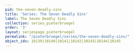 ```yaml
---
pid: the-seven-deadly-sins
title: 'Series: The Seven Deadly Sins'
label: The Seven Deadly Sins
collection: series_pieterbruegel
order: '3'
layout: seriespage_pieterbruegel
permalink: "/pieterbruegel/series/the-seven-deadly-sins/"
object_ids: 10139|10140|10141|10142|10143|10144|10145
---
```


